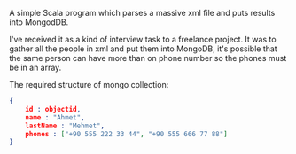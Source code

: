 A simple Scala program which parses a massive xml file and puts results into MongodDB.

I've received it as a kind of interview task to a freelance project. It was to gather all the people in xml and put them into MongoDB, it's possible that the same person can have more than on phone number so the phones must be in an array.

The required structure of mongo collection:
```json
{
	id : objectid,
	name : "Ahmet",
	lastName : "Mehmet",
	phones : ["+90 555 222 33 44", "+90 555 666 77 88"]
}
```
